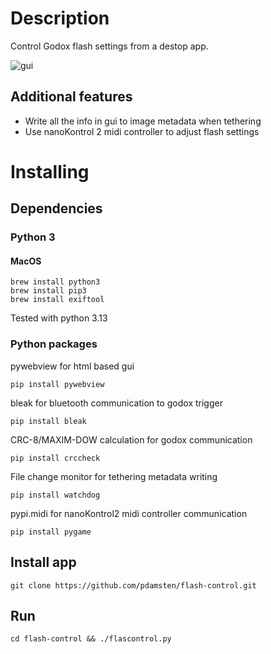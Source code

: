 # Description

Control Godox flash settings from a destop app.

![gui](https://petridamsten.com/media/flash-control.png "GUI")

## Additional features

- Write all the info in gui to image metadata when tethering
- Use nanoKontrol 2 midi controller to adjust flash settings

# Installing
## Dependencies
### Python 3
#### MacOS
    brew install python3
    brew install pip3
    brew install exiftool
    
Tested with python 3.13

### Python packages

pywebview for html based gui

    pip install pywebview

bleak for bluetooth communication to godox trigger

    pip install bleak

CRC-8/MAXIM-DOW calculation for godox communication
    
    pip install crccheck

File change monitor for tethering metadata writing

    pip install watchdog

pypi.midi for nanoKontrol2 midi controller communication

    pip install pygame

## Install app

    git clone https://github.com/pdamsten/flash-control.git

## Run

    cd flash-control && ./flascontrol.py

